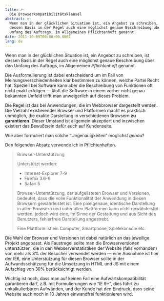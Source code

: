 ```yaml
---
title: >-
  Die Browserkompatibilitätsklausel
abstract: >-
  Wenn man in der glücklichen Situation ist, ein Angebot zu schreiben, ist
  dessen Basis in der Regel auch eine möglichst genaue Beschreibung über den
  Umfang des Auftrags, im Allgemeinen Pflichtenheft genannt.
date: 2011-10-09T00:00:00.000Z
lang: de
---
```


Wenn man in der glücklichen Situation ist, ein Angebot zu schreiben, ist dessen
Basis in der Regel auch eine möglichst genaue Beschreibung über den Umfang des
Auftrags, im Allgemeinen _Pflichtenheft_ genannt.

Die Ausformulierung ist dabei entscheidend um im Fall von
Meinungsverschiedenheiten klar bestimmen zu können, welche Partei Recht hat.
Speziell bei Software kann aber die Beschreibung von Funktionen oft nicht exakt
erfolgen — läuft die Software in einem vorher nicht genau bekannten Umfeld
trifft man unweigerlich auf dieses Problem.

Die Regel ist das bei Anwendungen, die im Webbrowser dargestellt werden. Die
Vielzahl existierender Browser und Platformen macht es praktisch unmöglich, die
exakte Darstellung in verschiedenen Browsern **zu garantieren**. Dieser Umstand
ist allgemein akzeptiert und inzwischen existiert das Bewußtsein dafür auch auf
Kundenseite.

Wie aber formuliert man solche “Ungenauigkeiten&#8221; möglichst _genau_?

Den folgenden Absatz verwende ich in Pflichtenheften.

> Browser-Unterstützung
>
> Unterstützt werden:
>
> - Internet-Explorer 7-9
> - Firefox 3.6-6
> - Safari 5
>
> Browser-Unterstützung, der aufgelisteten Browser und Versionen, bedeutet, dass
> die volle Funktionalität der Anwendung in diesen Browsern gewährleistet ist.
> Eine pixelgenaue, identische Darstellung in allen Browsern und unter allen
> Plattformen kann nicht gewährleistet werden, jedoch wird eine, im Sinne der
> Gestaltung und aus Sicht des Benutzers, fehlerfreie Darstellung angestrebt.
>
> Eine Plattform ist ein Computer, Smartphone, Spielekonsole etc.

Die Wahl der Browser und Versionen ist dabei natürlich an das jeweilige Projekt
angepasst. Als Faustregel sollte man die Browserversionen unterstützen, die in
den Webserverstatistiken der Website (falls vorhanden) von mehr als 3% der
Besucher verwendet werden — eine Ausnahme ist hier der IE6, eine Unterstützung
für diesen Browser sollte in der Aufwandsschätzung für die Umsetzung in HTML und
JS mit einem Aufschlag von 30% berücksichtigt werden.

Wichtig ist noch, dass man auf keinen Fall eine Aufwärtskompatibilität
garantieren darf, z.B. mit Formulierungen wie “IE 9+&#8221;, dies führt zu
unkalkulierbaren Aufwänden, und der Kunde hat den Eindruck, dass seine Website
auch noch in 10 Jahren einwandfrei funktionieren wird.
